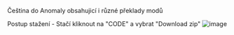 Čeština do Anomaly obsahujicí i různé překlady modů 

Postup stažení - Stačí kliknout na "CODE" a vybrat "Download zip" 
![image](https://github.com/user-attachments/assets/d353b31f-8802-44d5-8397-7914ca29760e)

